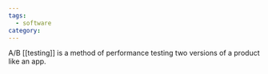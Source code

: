 ```yaml
---
tags:
  - software
category:
---
```


A/B [[testing]] is a method of performance testing two versions of a product like an app.